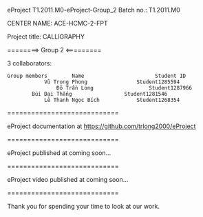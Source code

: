 eProject T1.2011.M0-eProject-Group_2 Batch no.: T1.2011.M0

CENTER NAME: ACE-HCMC-2-FPT

Project title: CALLIGRAPHY

========> Group 2 <=========

3 collaborators:



    Group members        Name                       Student ID
	        	Vũ Trọng Phong                Student1285594
                	Đõ Trần Long                  Student1287966
			Bùi Đại Thắng                 Student1281546
		     	Lê Thanh Ngọc Bích            Student1268354
                     
============================

eProject documentation at https://github.com/trlong2000/eProject

============================

eProject published at coming soon...

============================

eProject video published at coming soon...

============================

Thank you for spending your time to look at our work.
